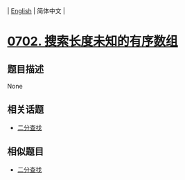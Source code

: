 
| [English](README_EN.md) | 简体中文 |
# [0702. 搜索长度未知的有序数组](https://leetcode-cn.com/problems/search-in-a-sorted-array-of-unknown-size/)
## 题目描述
None
## 相关话题
- [二分查找](https://leetcode-cn.com/tag/binary-search)
## 相似题目
- [二分查找](../binary-search/README.md)
